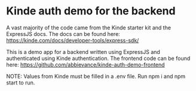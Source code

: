 # Kinde auth demo for the backend
A vast majority of the code came from the Kinde starter kit and the ExpressJS docs. The docs can be found here: https://kinde.com/docs/developer-tools/express-sdk/

This is a demo app for a backend written using ExpressJS and authenticated using Kinde authentication. The frontend code can be found here: https://github.com/abbievance/kinde-auth-demo-frontend

NOTE: 
Values from Kinde must be filled in a .env file. Run npm i and npm start to run.
